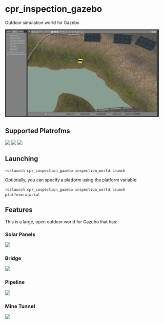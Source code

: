 # cpr_inspection_gazebo

Outdoor simulation world for Gazebo

<img src="img1.png">

## Supported Platrofms

<img src="https://clearpathrobotics.com/wp-content/uploads/2015/07/jackal.jpg" width="20%">
<img src="https://s3.amazonaws.com/assets.clearpathrobotics.com/wp-content/uploads/2016/08/25085714/warthog-menu.jpg" width="20%">
<img src="https://clearpathrobotics.com/wp-content/uploads/2015/07/husky.jpg" width="20%">

## Launching

```roslaunch cpr_inspection_gazebo inspection_world.launch```

Optionally, you can specify a platform using the platform variable:

```roslaunch cpr_inspection_gazebo inspection_world.launch platform:=jackal```

## Features

This is a large, open outdoor world for Gazebo that has:

### Solar Panels

<img src="img2.png">

### Bridge

<img src="img3.png">

### Pipeline

<img src="img4.png">

### Mine Tunnel

<img src="img5.png">
